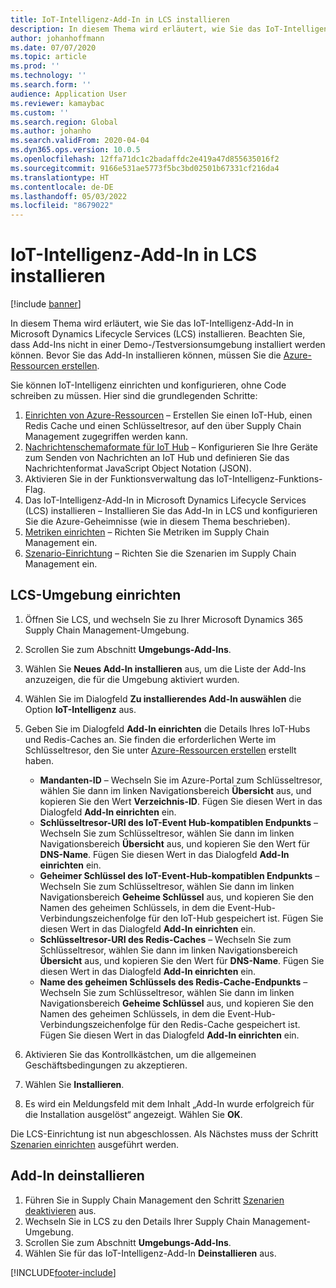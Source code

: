 ```yaml
---
title: IoT-Intelligenz-Add-In in LCS installieren
description: In diesem Thema wird erläutert, wie Sie das IoT-Intelligenz-Add-In in Microsoft Dynamics Lifecycle Services (LCS) installieren.
author: johanhoffmann
ms.date: 07/07/2020
ms.topic: article
ms.prod: ''
ms.technology: ''
ms.search.form: ''
audience: Application User
ms.reviewer: kamaybac
ms.custom: ''
ms.search.region: Global
ms.author: johanho
ms.search.validFrom: 2020-04-04
ms.dyn365.ops.version: 10.0.5
ms.openlocfilehash: 12ffa71dc1c2badaffdc2e419a47d855635016f2
ms.sourcegitcommit: 9166e531ae5773f5bc3bd02501b67331cf216da4
ms.translationtype: HT
ms.contentlocale: de-DE
ms.lasthandoff: 05/03/2022
ms.locfileid: "8679022"
---
```

# <a name="install-the-iot-intelligence-add-in-in-lcs"></a>IoT-Intelligenz-Add-In in LCS installieren

[!include [banner](../../includes/banner.md)]

In diesem Thema wird erläutert, wie Sie das IoT-Intelligenz-Add-In in Microsoft Dynamics Lifecycle Services (LCS) installieren. Beachten Sie, dass Add-Ins nicht in einer Demo-/Testversionsumgebung installiert werden können. Bevor Sie das Add-In installieren können, müssen Sie die [Azure-Ressourcen erstellen](iot-azure-setup.md).

Sie können IoT-Intelligenz einrichten und konfigurieren, ohne Code schreiben zu müssen. Hier sind die grundlegenden Schritte:

1. [Einrichten von Azure-Ressourcen](iot-azure-setup.md) – Erstellen Sie einen IoT-Hub, einen Redis Cache und einen Schlüsseltresor, auf den über Supply Chain Management zugegriffen werden kann.
2. [Nachrichtenschemaformate für IoT Hub](iot-schema-format.md) – Konfigurieren Sie Ihre Geräte zum Senden von Nachrichten an IoT Hub und definieren Sie das Nachrichtenformat JavaScript Object Notation (JSON).
3. Aktivieren Sie in der Funktionsverwaltung das IoT-Intelligenz-Funktions-Flag.
4. Das IoT-Intelligenz-Add-In in Microsoft Dynamics Lifecycle Services (LCS) installieren – Installieren Sie das Add-In in LCS und konfigurieren Sie die Azure-Geheimnisse (wie in diesem Thema beschrieben).
5. [Metriken einrichten](iot-metrics-setup.md) – Richten Sie Metriken im Supply Chain Management ein.
6. [Szenario-Einrichtung](iot-scenario-setup.md) – Richten Sie die Szenarien im Supply Chain Management ein.

## <a name="set-up-the-lcs-environment"></a>LCS-Umgebung einrichten

1. Öffnen Sie LCS, und wechseln Sie zu Ihrer Microsoft Dynamics 365 Supply Chain Management-Umgebung.
2. Scrollen Sie zum Abschnitt **Umgebungs-Add-Ins**.
3. Wählen Sie **Neues Add-In installieren** aus, um die Liste der Add-Ins anzuzeigen, die für die Umgebung aktiviert wurden.
4. Wählen Sie im Dialogfeld **Zu installierendes Add-In auswählen** die Option **IoT-Intelligenz** aus.
5. Geben Sie im Dialogfeld **Add-In einrichten** die Details Ihres IoT-Hubs und Redis-Caches an. Sie finden die erforderlichen Werte im Schlüsseltresor, den Sie unter [Azure-Ressourcen erstellen](iot-azure-setup.md) erstellt haben.

    + **Mandanten-ID** – Wechseln Sie im Azure-Portal zum Schlüsseltresor, wählen Sie dann im linken Navigationsbereich **Übersicht** aus, und kopieren Sie den Wert **Verzeichnis-ID**. Fügen Sie diesen Wert in das Dialogfeld **Add-In einrichten** ein.
    + **Schlüsseltresor-URI des IoT-Event Hub-kompatiblen Endpunkts** – Wechseln Sie zum Schlüsseltresor, wählen Sie dann im linken Navigationsbereich **Übersicht** aus, und kopieren Sie den Wert für **DNS-Name**. Fügen Sie diesen Wert in das Dialogfeld **Add-In einrichten** ein.
    + **Geheimer Schlüssel des IoT-Event-Hub-kompatiblen Endpunkts** – Wechseln Sie zum Schlüsseltresor, wählen Sie dann im linken Navigationsbereich **Geheime Schlüssel** aus, und kopieren Sie den Namen des geheimen Schlüssels, in dem die Event-Hub-Verbindungszeichenfolge für den IoT-Hub gespeichert ist. Fügen Sie diesen Wert in das Dialogfeld **Add-In einrichten** ein.
    + **Schlüsseltresor-URI des Redis-Caches** – Wechseln Sie zum Schlüsseltresor, wählen Sie dann im linken Navigationsbereich **Übersicht** aus, und kopieren Sie den Wert für **DNS-Name**. Fügen Sie diesen Wert in das Dialogfeld **Add-In einrichten** ein.
    + **Name des geheimen Schlüssels des Redis-Cache-Endpunkts** – Wechseln Sie zum Schlüsseltresor, wählen Sie dann im linken Navigationsbereich **Geheime Schlüssel** aus, und kopieren Sie den Namen des geheimen Schlüssels, in dem die Event-Hub-Verbindungszeichenfolge für den Redis-Cache gespeichert ist. Fügen Sie diesen Wert in das Dialogfeld **Add-In einrichten** ein.

6. Aktivieren Sie das Kontrollkästchen, um die allgemeinen Geschäftsbedingungen zu akzeptieren.
7. Wählen Sie **Installieren**.
8. Es wird ein Meldungsfeld mit dem Inhalt „Add-In wurde erfolgreich für die Installation ausgelöst“ angezeigt. Wählen Sie **OK**.

Die LCS-Einrichtung ist nun abgeschlossen. Als Nächstes muss der Schritt [Szenarien einrichten](iot-scenario-setup.md) ausgeführt werden.

## <a name="uninstall-the-add-in"></a><a id="uninstall-addin"></a>Add-In deinstallieren

1. Führen Sie in Supply Chain Management den Schritt [Szenarien deaktivieren](iot-scenario-setup.md#disable-a-scenario) aus.
2. Wechseln Sie in LCS zu den Details Ihrer Supply Chain Management-Umgebung.
3. Scrollen Sie zum Abschnitt **Umgebungs-Add-Ins**.
4. Wählen Sie für das IoT-Intelligenz-Add-In **Deinstallieren** aus.


[!INCLUDE[footer-include](../../includes/footer-banner.md)]